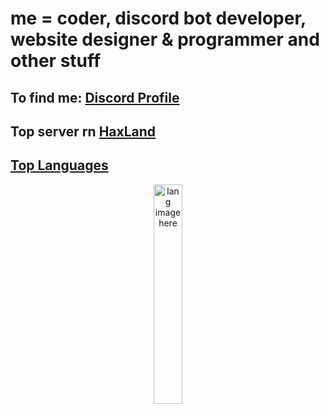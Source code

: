 # me = coder, discord bot developer, website designer & programmer and other stuff
## To find me: [Discord Profile](https://discord.com/users/1251221319085854808)
## Top server rn [HaxLand](https://discord.gg/e74zZDgNyv)

## [Top Languages](https://github-readme-stats.vercel.app/api/top-langs/?username=tiso99&theme=github_dark&layout=compact&border_color=4C8EDA&card_width=445&border_radius=12)


<p align="center"><img width="30%" src="https://github.com/alansmathew/alansmathew/raw/master/lang.gif" alt="lang image here" /></p>
